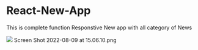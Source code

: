 # React-New-App
This is complete function Responstive New app with all category of News 

![](Screenshot%20(388).png)
Screen Shot 2022-08-09 at 15.06.10.png
